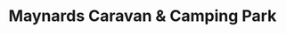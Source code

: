 ---
title: "Maynards Caravan & Camping Park"
url: /crossbush-gloucestershire/maynards-caravan-and-camping-park/
shop: shop
---